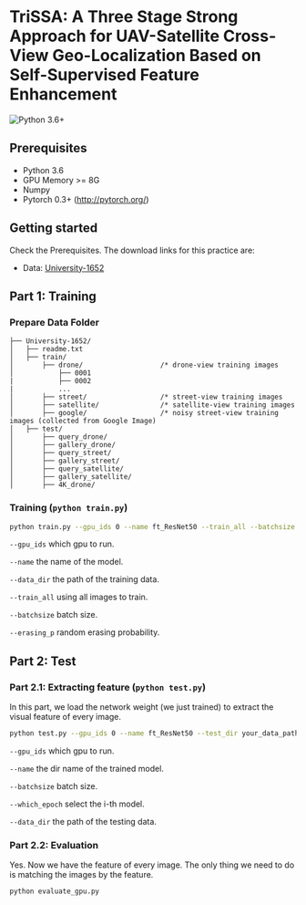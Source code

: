 # TriSSA: A Three Stage Strong Approach for UAV-Satellite Cross-View Geo-Localization Based on Self-Supervised Feature Enhancement

![Python 3.6+](https://img.shields.io/badge/README-ENGLISH-green.svg)

## Prerequisites
- Python 3.6
- GPU Memory >= 8G
- Numpy
- Pytorch 0.3+ (http://pytorch.org/)


## Getting started
Check the Prerequisites. The download links for this practice are:

- Data: [University-1652](https://github.com/layumi/University1652-Baseline/blob/master/Request.md)

## Part 1: Training
### Prepare Data Folder 
```
├── University-1652/
│   ├── readme.txt
│   ├── train/
│       ├── drone/                   /* drone-view training images 
│           ├── 0001
|           ├── 0002
|           ...
│       ├── street/                  /* street-view training images 
│       ├── satellite/               /* satellite-view training images       
│       ├── google/                  /* noisy street-view training images (collected from Google Image)
│   ├── test/
│       ├── query_drone/  
│       ├── gallery_drone/  
│       ├── query_street/  
│       ├── gallery_street/ 
│       ├── query_satellite/  
│       ├── gallery_satellite/ 
│       ├── 4K_drone/
```



### Training (`python train.py`)

```bash
python train.py --gpu_ids 0 --name ft_ResNet50 --train_all --batchsize 32  --data_dir your_data_path
```
`--gpu_ids` which gpu to run.

`--name` the name of the model.

`--data_dir` the path of the training data.

`--train_all` using all images to train. 

`--batchsize` batch size.

`--erasing_p` random erasing probability.



## Part 2: Test
### Part 2.1: Extracting feature (`python test.py`)
In this part, we load the network weight (we just trained) to extract the visual feature of every image.
```bash
python test.py --gpu_ids 0 --name ft_ResNet50 --test_dir your_data_path  --batchsize 32 --which_epoch 59
```
`--gpu_ids` which gpu to run.

`--name` the dir name of the trained model.


`--batchsize` batch size.

`--which_epoch` select the i-th model.

`--data_dir` the path of the testing data.


### Part 2.2: Evaluation
Yes. Now we have the feature of every image. The only thing we need to do is matching the images by the feature.
```bash
python evaluate_gpu.py
```




